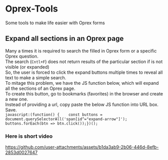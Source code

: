 # Oprex-Tools
Some tools to make life easier with Oprex forms

## Expand all sections in an Oprex page
Many a times it is required to search the filled in Oprex form or a specific Oprex question.  
The search (`Cntl+F`) does not return results of the particular section if is not visible (or expanded)  
So, the user is forced to click the expand buttons multiple times to reveal all text to make a simple search.  
To mitage this problem, we have the JS function below, which will expand all the sections of an Oprex page.  
To create this button, go to bookmarks (favorites) in the browser and create a new one.  
Instead of providing a url, copy paste the below JS function into URL box. Save.  
`javascript:(function() {    const buttons = document.querySelectorAll('span[id^="expand-arrow"]');    buttons.forEach(btn => btn.click());})();`

### Here is short video
https://github.com/user-attachments/assets/b1da3ab9-2b06-446d-8efb-2853d0027647
